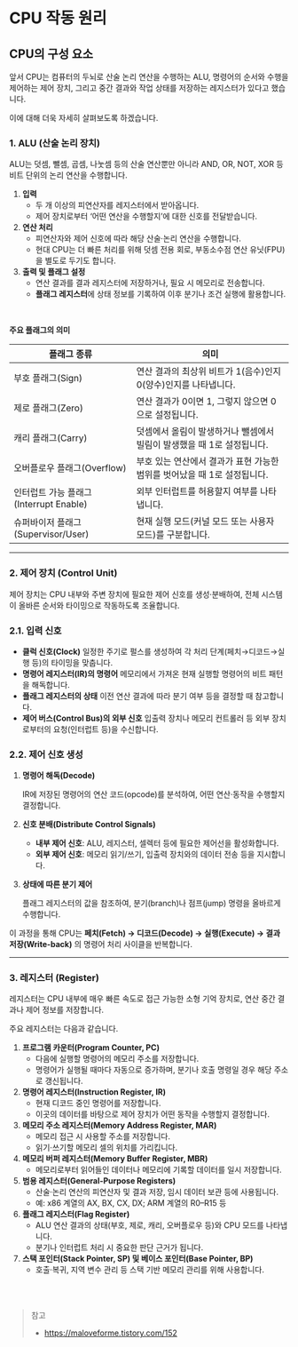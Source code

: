 # CPU 작동 원리

## CPU의 구성 요소

앞서 CPU는 컴퓨터의 두뇌로 산술 논리 연산을 수행하는 ALU, 명령어의 순서와 수행을 제어하는 제어 장치, 그리고 중간 결과와 작업 상태를 저장하는 레지스터가 있다고 했습니다.

이에 대해 더욱 자세히 살펴보도록 하겠습니다.

### 1. ALU (산술 논리 장치)

ALU는 덧셈, 뺄셈, 곱셈, 나눗셈 등의 산술 연산뿐만 아니라 AND, OR, NOT, XOR 등 비트 단위의 논리 연산을 수행합니다.

1. **입력**
   - 두 개 이상의 피연산자를 레지스터에서 받아옵니다.
   - 제어 장치로부터 ‘어떤 연산을 수행할지’에 대한 신호를 전달받습니다.
2. **연산 처리**
   - 피연산자와 제어 신호에 따라 해당 산술·논리 연산을 수행합니다.
   - 현대 CPU는 더 빠른 처리를 위해 덧셈 전용 회로, 부동소수점 연산 유닛(FPU)을 별도로 두기도 합니다.
3. **출력 및 플래그 설정**
   - 연산 결과를 결과 레지스터에 저장하거나, 필요 시 메모리로 전송합니다.
   - **플래그 레지스터**에 상태 정보를 기록하여 이후 분기나 조건 실행에 활용합니다.

<br/>

**주요 플래그의 의미**

| 플래그 종류                            | 의미                                                                     |
| -------------------------------------- | ------------------------------------------------------------------------ |
| 부호 플래그(Sign)                      | 연산 결과의 최상위 비트가 1(음수)인지 0(양수)인지를 나타냅니다.          |
| 제로 플래그(Zero)                      | 연산 결과가 0이면 1, 그렇지 않으면 0으로 설정됩니다.                     |
| 캐리 플래그(Carry)                     | 덧셈에서 올림이 발생하거나 뺄셈에서 빌림이 발생했을 때 1로 설정됩니다.   |
| 오버플로우 플래그(Overflow)            | 부호 있는 연산에서 결과가 표현 가능한 범위를 벗어났을 때 1로 설정됩니다. |
| 인터럽트 가능 플래그(Interrupt Enable) | 외부 인터럽트를 허용할지 여부를 나타냅니다.                              |
| 슈퍼바이저 플래그(Supervisor/User)     | 현재 실행 모드(커널 모드 또는 사용자 모드)를 구분합니다.                 |

---

### 2. 제어 장치 (Control Unit)

제어 장치는 CPU 내부와 주변 장치에 필요한 제어 신호를 생성·분배하여, 전체 시스템이 올바른 순서와 타이밍으로 작동하도록 조율합니다.

### 2.1. 입력 신호

- **클럭 신호(Clock)**
  일정한 주기로 펄스를 생성하여 각 처리 단계(페치→디코드→실행 등)의 타이밍을 맞춥니다.
- **명령어 레지스터(IR)의 명령어**
  메모리에서 가져온 현재 실행할 명령어의 비트 패턴을 해독합니다.
- **플래그 레지스터의 상태**
  이전 연산 결과에 따라 분기 여부 등을 결정할 때 참고합니다.
- **제어 버스(Control Bus)의 외부 신호**
  입출력 장치나 메모리 컨트롤러 등 외부 장치로부터의 요청(인터럽트 등)을 수신합니다.

### 2.2. 제어 신호 생성

1. **명령어 해독(Decode)**

   IR에 저장된 명령어의 연산 코드(opcode)를 분석하여, 어떤 연산·동작을 수행할지 결정합니다.

2. **신호 분배(Distribute Control Signals)**
   - **내부 제어 신호**: ALU, 레지스터, 셀렉터 등에 필요한 제어선을 활성화합니다.
   - **외부 제어 신호**: 메모리 읽기/쓰기, 입출력 장치와의 데이터 전송 등을 지시합니다.
3. **상태에 따른 분기 제어**

   플래그 레지스터의 값을 참조하여, 분기(branch)나 점프(jump) 명령을 올바르게 수행합니다.

이 과정을 통해 CPU는 **페치(Fetch) → 디코드(Decode) → 실행(Execute) → 결과 저장(Write-back)** 의 명령어 처리 사이클을 반복합니다.

---

### **3. 레지스터 (Register)**

레지스터는 CPU 내부에 매우 빠른 속도로 접근 가능한 소형 기억 장치로, 연산 중간 결과나 제어 정보를 저장합니다.

주요 레지스터는 다음과 같습니다.

1. **프로그램 카운터(Program Counter, PC)**
   - 다음에 실행할 명령어의 메모리 주소를 저장합니다.
   - 명령어가 실행될 때마다 자동으로 증가하며, 분기나 호출 명령일 경우 해당 주소로 갱신됩니다.
2. **명령어 레지스터(Instruction Register, IR)**
   - 현재 디코드 중인 명령어를 저장합니다.
   - 이곳의 데이터를 바탕으로 제어 장치가 어떤 동작을 수행할지 결정합니다.
3. **메모리 주소 레지스터(Memory Address Register, MAR)**
   - 메모리 접근 시 사용할 주소를 저장합니다.
   - 읽기·쓰기할 메모리 셀의 위치를 가리킵니다.
4. **메모리 버퍼 레지스터(Memory Buffer Register, MBR)**
   - 메모리로부터 읽어들인 데이터나 메모리에 기록할 데이터를 일시 저장합니다.
5. **범용 레지스터(General-Purpose Registers)**
   - 산술·논리 연산의 피연산자 및 결과 저장, 임시 데이터 보관 등에 사용됩니다.
   - 예: x86 계열의 AX, BX, CX, DX; ARM 계열의 R0–R15 등
6. **플래그 레지스터(Flag Register)**
   - ALU 연산 결과의 상태(부호, 제로, 캐리, 오버플로우 등)와 CPU 모드를 나타냅니다.
   - 분기나 인터럽트 처리 시 중요한 판단 근거가 됩니다.
7. **스택 포인터(Stack Pointer, SP) 및 베이스 포인터(Base Pointer, BP)**
   - 호출·복귀, 지역 변수 관리 등 스택 기반 메모리 관리를 위해 사용합니다.

<br/>
<br/>

> 참고
>
> - https://maloveforme.tistory.com/152
